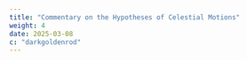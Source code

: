 ```yaml
---
title: "Commentary on the Hypotheses of Celestial Motions"
weight: 4
date: 2025-03-08
c: "darkgoldenrod"
---
```

